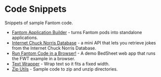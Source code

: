 # Code Snippets

Snippets of sample Fantom code.

 - [Fantom Application Builder](https://bitbucket.org/snippets/fantomfactory/bEXMe) - turns Fantom pods into standalone applications.
 - [Internet Chuck Norris Database](https://bitbucket.org/snippets/fantomfactory/6Kqoe) - a mini API that lets you retrieve jokes from the Internet Chuck Norris Database.
 - [Run Fantom Code in a Browser!](https://bitbucket.org/snippets/fantomfactory/xyd6o/run-fantom-code-in-a-browser) - A demo BedSheet web app that runs the FWT example in a browser.
 - [Text Wrapper](https://bitbucket.org/snippets/fantomfactory/L6zBz/text-wrapper) - Wrap text so it fits a fixed width.
 - [Zip Utils](https://bitbucket.org/snippets/fantomfactory/987G7/zip-utils) - Sample code to zip and unzip directories.
